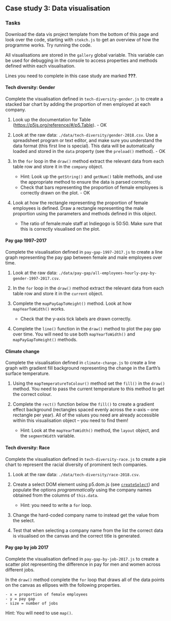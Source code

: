 ## Case study 3: Data visualisation

### Tasks

Download the data vis project template from the bottom of this page
and look over the code, starting with `stekch.js` to get an overview
of how the programme works. Try running the code.

All visualisations are stored in the `gallery` global variable. This
variable can be used for debugging in the console to access properties
and methods defined within each visualisation.

Lines you need to complete in this case study are marked **???**.

#### Tech diversity: Gender

Complete the visualisation defined in `tech-diversity-gender.js` to
create a stacked bar chart by adding the proportion of men employed at
each company.

1. Look up the documentation for Table (https://p5js.org/reference/#/p5.Table). - OK

2. Look at the raw data: `./data/tech-diversity/gender-2018.csv`. Use
   a spreadsheet program or text editor, and make sure you understand
   the data format (this first line is special). This data will be
   automatically loaded and stored in the `data` property (see the
   `preload()` method). - OK

3. In the `for` loop in the `draw()` method extract the relevant data
   from each table row and store it in the `company` object.

   - Hint: Look up the `getString()` and `getNum()` table methods, and
     use the appropriate method to ensure the data is parsed
     correctly.
   - Check that bars representing the proportion of female employees
     is correctly drawn on the plot. - OK

4. Look at how the rectangle representing the proportion of female
   employees is defined. Draw a rectangle representing the male
   proportion using the parameters and methods defined in this
   object.
   - The ratio of female:male staff at Indiegogo is 50:50. Make sure
     that this is correctly visualised on the plot.

#### Pay gap 1997–2017

Complete the visualisation defined in `pay-gap-1997-2017.js` to create
a line graph representing the pay gap between female and male
employees over time.

1. Look at the raw data:
   `./data/pay-gap/all-employees-hourly-pay-by-gender-1997-2017.csv`.

2. In the `for` loop in the `draw()` method extract the relevant data
   from each table row and store it in the `current` object.

3. Complete the `mapPayGapToHeight()` method. Look at how `mapYearToWidth()`
   works.

   - Check that the y-axis tick labels are drawn correctly.

4. Complete the `line()` function in the `draw()` method to plot the
   pay gap over time. You will need to use both `mapYearToWidth()` and
   `mapPayGapToHeight()` methods.

#### Climate change

Complete the visualisation defined in `climate-change.js` to create a
line graph with gradient fill background representing the change in
the Earth’s surface temperature.

1. Using the `mapTemperatureToColour()` method set the `fill()` in the
   `draw()` method. You need to pass the current temperature to this
   method to get the correct colour.

2. Complete the `rect()` function below the `fill()` to create a
   gradient effect background (rectangles spaced evenly across the
   x-axis – one rectangle per year). All of the values you need are
   already accessible within this visualisation object – you need to
   find them!
   - Hint: Look at the `mapYearToWidth()` method, the `layout` object,
     and the `segmentWidth` variable.

#### Tech diversity: Race

Complete the visualisation defined in `tech-diversity-race.js` to
create a pie chart to represent the racial diversity of prominent tech
companies.

1. Look at the raw data: `./data/tech-diversity/race-2018.csv`.

2. Create a select DOM element using p5.dom.js (see
   [`createSelect`](https://p5js.org/reference/#/p5/createSelect)) and
   populate the options _programmatically_ using the company names
   obtained from the columns of `this.data`.

   - Hint: you need to write a `for` loop.

3. Change the hard-coded company name to instead get the value from
   the select.

4. Test that when selecting a company name from the list the correct
   data is visualised on the canvas and the correct title is
   generated.

#### Pay gap by job 2017

Complete the visualisation defined in `pay-gap-by-job-2017.js` to
create a scatter plot representing the difference in pay for men and
women across different jobs.

In the `draw()` method complete the `for` loop that draws all of the
data points on the canvas as ellipses with the following properties.

    - x = proportion of female employees
    - y = pay gap
    - size = number of jobs

Hint: You will need to use `map()`.
